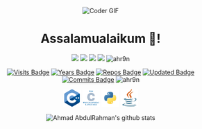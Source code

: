 <p align="center">
  <img src="https://media.giphy.com/media/SWoSkN6DxTszqIKEqv/giphy.gif" alt="Coder GIF" width="500" height="400">
</p>

<h1 align="center"> Assalamualaikum 👋! </h1>

   <p align="center">
        <a href="https://twitter.com/AHR9N"><img src="https://img.shields.io/badge/twitter-%231FA1F1?style=flat&logo=twitter&logoColor=white"/></a>
        <a href="https://www.linkedin.com/in/ahmad-abdulrahmaan"><img src="https://img.shields.io/badge/linkedin-%230177B5?style=flat&logo=linkedin&logoColor=white"/></a>
        <a href="https://ask.fm/Ahmed_Alkbnsh"><img src="https://img.shields.io/badge/-Ask.fm-red"/></a>
        <a href="https://codeforces.com/profile/Voldmort"><img src="https://img.shields.io/badge/Codeforces.com-Voldmort-yellowgreen"/></a>
        <img src="https://komarev.com/ghpvc/?username=ahr9n&label=Profile%20views&color=0e75b6&style=flat" alt="ahr9n" />
    </p>

<div align="center">

[![Visits Badge](https://badges.pufler.dev/visits/AHR9N)](https://badges.pufler.dev)
[![Years Badge](https://badges.pufler.dev/years/AHR9N)](https://badges.pufler.dev)
[![Repos Badge](https://badges.pufler.dev/repos/AHR9N)](https://badges.pufler.dev)
[![Updated Badge](https://badges.pufler.dev/updated/AHR9N)](https://badges.pufler.dev)
[![Commits Badge](https://badges.pufler.dev/commits/monthly/AHR9N)](https://badges.pufler.dev)
<img src="https://komarev.com/ghpvc/?username=ahr9n&label=Profile%20views&color=0e75b6&style=flat" alt="ahr9n" />

</div>

<div align="center">

<code><img height="40" src="https://raw.githubusercontent.com/github/explore/80688e429a7d4ef2fca1e82350fe8e3517d3494d/topics/cpp/cpp.png"></code>
<code><img height="40" src="https://raw.githubusercontent.com/github/explore/80688e429a7d4ef2fca1e82350fe8e3517d3494d/topics/c/c.png"></code>
<code><img height="40" src="https://raw.githubusercontent.com/github/explore/80688e429a7d4ef2fca1e82350fe8e3517d3494d/topics/python/python.png"></code>
<code><img height="40" src="https://raw.githubusercontent.com/github/explore/80688e429a7d4ef2fca1e82350fe8e3517d3494d/topics/java/java.png"></code>
  
![Ahmad AbdulRahman's github stats](https://github-readme-stats.vercel.app/api?username=ahr9n&hide=issues&show_icons=true)

</div>
